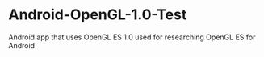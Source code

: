Android-OpenGL-1.0-Test
=======================

Android app that uses OpenGL ES 1.0 used for researching OpenGL ES for Android